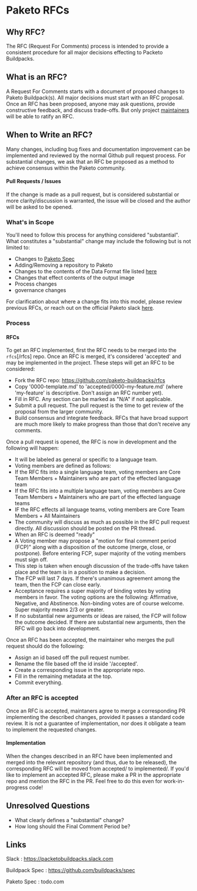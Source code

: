 # Paketo RFCs

## Why RFC?
The RFC (Request For Comments) process is intended to provide a consistent procedure for all major decisions effecting to Packeto Buildpacks.

## What is an RFC?
A Request For Comments starts with a document of proposed changes to Paketo Buildpack(s).
All major decisions must start with an RFC proposal.
Once an RFC has been proposed, anyone may ask questions, provide constructive feedback,
and discuss trade-offs. But only project [maintainers](todo.com) will be able to ratify an RFC.

## When to Write an RFC?
Many changes, including bug fixes and documentation improvement can be implemented and reviewed by the normal
Github pull request process.
For substantial changes, we ask that an RFC be proposed as a method to achieve consensus within the Paketo community.

#### Pull Requests / Issues
If the change is made as a pull request, but is considered substantial or more clarity/discussion is warranted, the issue will be closed and the author will be asked to be opened.

### What's in Scope
You'll need to follow this process for anything considered "substantial".
What constitutes a "substantial" change may include the following but is not limited to:
- Changes to [Paketo Spec](todo.com)
- Adding/Removing a repository to Paketo
- Changes to the contents of the Data Format file listed [here](https://github.com/buildpacks/spec/blob/master/buildpack.md#data-format)
- Changes that effect contents of the output image
- Process changes
- governance changes

For clarification about where a change fits into this model, please review previous RFCs, or reach
out on the official Paketo slack [here](packetobuildpacks.slack.com).

### Process
#### RFCs
To get an RFC implemented, first the RFC needs to be merged into the `rfcs`[/rfcs] repo. Once an RFC is merged, it's considered 'accepted' and may be implemented in the project. These steps will get an RFC to be considered:

- Fork the RFC repo: <https://github.com/paketo-buildpacks/rfcs>
- Copy '0000-template.md' to 'accepted/0000-my-feature.md' (where 'my-feature' is descriptive. Don't assign an RFC number yet).
- Fill in RFC. Any section can be marked as "N/A" if not applicable.
- Submit a pull request. The pull request is the time to get review of the proposal from the larger community.
- Build consensus and integrate feedback. RFCs that have broad support are much more likely to make progress than those that don't receive any comments.

Once a pull request is opened, the RFC is now in development and the following will happen:

- It will be labeled as general or specific to a language team.
- Voting members are defined as follows:
- If the RFC fits into a single language team, voting members are Core Team Members + Maintainers who are part of the effected language team
- If the RFC fits into a multiple language team, voting members are Core Team Members + Maintainers who are part of the effected language teams
- IF the RFC effects all language teams, voting members are Core Team Members + All Maintainers
- The community will discuss as much as possible in the RFC pull request directly. All discussion should be posted on the PR thread.
- When an RFC is deemed "ready"
- A Voting member may propose a "motion for final comment period (FCP)" along with a disposition of the outcome (merge, close, or postpone). Before entering FCP, super majority of the voting members must sign off.
- This step is taken when enough discussion of the trade-offs have taken place and the team is in a position to make a decision.
- The FCP will last 7 days. If there's unanimous agreement among the team, then the FCP can close early.
- Acceptance requires a super majority of binding votes by voting members in favor. The voting options are the following: Affirmative, Negative, and Abstinence. Non-binding votes are of course welcome. Super majority means 2/3 or greater.
- If no substantial new arguments or ideas are raised, the FCP will follow the outcome decided. If there are substantial new arguments, then the RFC will go back into development.

Once an RFC has been accepted, the maintainer who merges the pull request should do the following:

- Assign an id based off the pull request number.
- Rename the file based off the id inside '/accepted'.
- Create a corresponding issue in the appropriate repo.
- Fill in the remaining metadata at the top.
- Commit everything.

### After an RFC is accepted
Once an RFC is accepted, maintaners agree to merge a corresponding PR implementing the described changes, provided it passes a standard code review.
It is not a guarantee of implementation, nor does it obligate a team to implement the requested changes.

#### Implementation
When the changes described in an RFC have been implemented and merged into the relevant repository (and thus, due to be released),
the corresponding RFC will be moved from accepted/ to implemented/. If you'd like to implement an accepted RFC,
please make a PR in the appropriate repo and mention the RFC in the PR. Feel free to do this even for work-in-progress code!

## Unresolved Questions
[unresolved-questions]: #unresolved-questions

- What clearly defines a "substantial" change?
- How long should the Final Comment Period be?

## Links

Slack : https://packetobuildpacks.slack.com

Buildpack Spec : https://github.com/buildpacks/spec

Paketo Spec : todo.com
